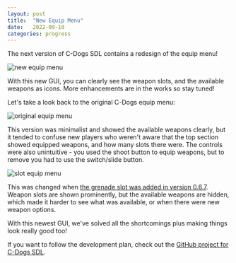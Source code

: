 ```yaml
---
layout: post
title:  "New Equip Menu"
date:   2022-09-10
categories: progress
---
```


The next version of C-Dogs SDL contains a redesign of the equip menu!

![new equip menu](https://raw.githubusercontent.com/cxong/cdogs-sdl/gh-pages/_posts/gunmenu.gif)

With this new GUI, you can clearly see the weapon slots, and the available weapons as icons. More enhancements are in the works so stay tuned!

Let's take a look back to the original C-Dogs equip menu:

![original equip menu](https://raw.githubusercontent.com/cxong/cdogs-sdl/gh-pages/_posts/gunmenu0.gif)

This version was minimalist and showed the available weapons clearly, but it tended to confuse new players who weren't aware that the top section showed equipped weapons, and how many slots there were.  The controls were also unintuitive - you used the shoot button to equip weapons, but to remove you had to use the switch/slide button.

![slot equip menu](https://raw.githubusercontent.com/cxong/cdogs-sdl/gh-pages/_posts/gunmenu1.gif)

This was changed when [the grenade slot was added in version 0.6.7](https://cxong.github.io/cdogs-sdl/release/2018/05/20/c-dogs-0.6.7.html). Weapon slots are shown prominently, but the available weapons are hidden, which made it harder to see what was available, or when there were new weapon options.

With this newest GUI, we've solved all the shortcomings plus making things look really good too!

If you want to follow the development plan, check out the [GitHub project for C-Dogs SDL](https://github.com/cxong/cdogs-sdl/projects/2).
